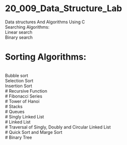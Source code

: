 # 20_009_Data_Structure_Lab
Data structures And Algorithms Using C
<br>Searching Algorithms:
<br>
Linear search
<br>
Binary search
<br>
# Sorting Algorithms:
<br>
Bubble sort
<br>
Selection Sort
<br>
Insertion Sort
<br>
# Recursive Function
<br>
# Fibonacci Series
<br>
# Tower of Hanoi
<br>
# Stacks
<br>
# Queues
<br>
# Singly Linked List
<br>
# Linked List
<br>
# Traversal of Singly, Doubly and Circular Linked List
<br>
# Quick Sort and Marge Sort
<br>
# Binary Tree

